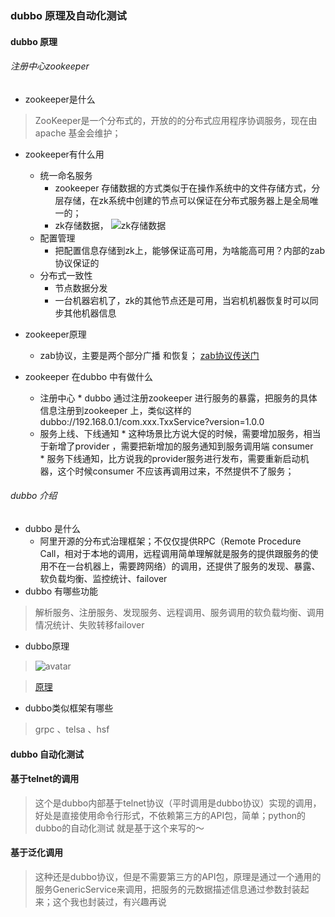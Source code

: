 ###	dubbo 原理及自动化测试
####	dubbo 原理
######	注册中心zookeeper			
*	zookeeper是什么
>ZooKeeper是一个分布式的，开放的的分布式应用程序协调服务，现在由apache 基金会维护；

*	zookeeper有什么用
	*	统一命名服务
		*	zookeeper 存储数据的方式类似于在操作系统中的文件存储方式，分层存储，在zk系统中创建的节点可以保证在分布式服务器上是全局唯一的；
		*	zk存储数据，	![zk存储数据](http://img.my.csdn.net/uploads/201304/24/1366780464_8137.png)
	*	配置管理
		*	把配置信息存储到zk上，能够保证高可用，为啥能高可用？内部的zab协议保证的
	*	分布式一致性
		*	节点数据分发
		*	一台机器宕机了，zk的其他节点还是可用，当宕机机器恢复时可以同步其他机器信息
*	zookeeper原理
	*	zab协议，主要是两个部分广播 和恢复； [zab协议传送门](https://www.jianshu.com/p/fb527a64deee) 

*	zookeeper 在dubbo 中有做什么
	*	 注册中心
		*	 dubbo 通过注册zookeeper 进行服务的暴露，把服务的具体信息注册到zookeeper 上，类似这样的dubbo://192.168.0.1/com.xxx.TxxService?version=1.0.0
	*	 服务上线、下线通知
		*	 这种场景比方说大促的时候，需要增加服务，相当于新增了provider ，需要把新增加的服务通知到服务调用端 consumer 	
		*	 服务下线通知，比方说我的provider服务进行发布，需要重新启动机器，这个时候consumer 不应该再调用过来，不然提供不了服务；
######	dubbo 介绍
*	dubbo 是什么
	*	阿里开源的分布式治理框架；不仅仅提供RPC（Remote Procedure Call，相对于本地的调用，远程调用简单理解就是服务的提供跟服务的使用不在一台机器上，需要跨网络）的调用，还提供了服务的发现、暴露、软负载均衡、监控统计、failover
*	dubbo 有哪些功能
>解析服务、注册服务、发现服务、远程调用、服务调用的软负载均衡、调用情况统计、失败转移failover 

*	dubbo原理
>![avatar](https://img-blog.csdn.net/20160626200720063)

>[原理](https://blog.csdn.net/qq_33101675/article/details/78701305)
>


*	dubbo类似框架有哪些
>grpc 、telsa 、hsf
####	dubbo 自动化测试
####	基于telnet的调用
>这个是dubbo内部基于telnet协议（平时调用是dubbo协议）实现的调用，好处是直接使用命令行形式，不依赖第三方的API包，简单；python的dubbo的自动化测试 就是基于这个来写的～
####	基于泛化调用
>这种还是dubbo协议，但是不需要第三方的API包，原理是通过一个通用的服务GenericService来调用，把服务的元数据描述信息通过参数封装起来；这个我也封装过，有兴趣再说




